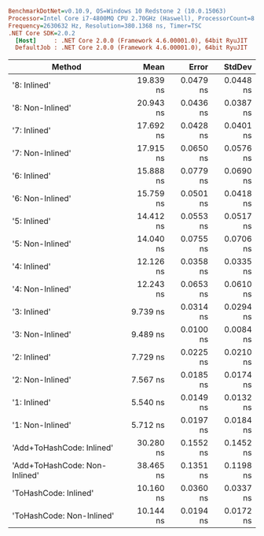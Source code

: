 ``` ini

BenchmarkDotNet=v0.10.9, OS=Windows 10 Redstone 2 (10.0.15063)
Processor=Intel Core i7-4800MQ CPU 2.70GHz (Haswell), ProcessorCount=8
Frequency=2630632 Hz, Resolution=380.1368 ns, Timer=TSC
.NET Core SDK=2.0.2
  [Host]     : .NET Core 2.0.0 (Framework 4.6.00001.0), 64bit RyuJIT
  DefaultJob : .NET Core 2.0.0 (Framework 4.6.00001.0), 64bit RyuJIT


```
 |                        Method |      Mean |     Error |    StdDev |
 |------------------------------ |----------:|----------:|----------:|
 |                  '8: Inlined' | 19.839 ns | 0.0479 ns | 0.0448 ns |
 |              '8: Non-Inlined' | 20.943 ns | 0.0436 ns | 0.0387 ns |
 |                  '7: Inlined' | 17.692 ns | 0.0428 ns | 0.0401 ns |
 |              '7: Non-Inlined' | 17.915 ns | 0.0650 ns | 0.0576 ns |
 |                  '6: Inlined' | 15.888 ns | 0.0779 ns | 0.0690 ns |
 |              '6: Non-Inlined' | 15.759 ns | 0.0501 ns | 0.0418 ns |
 |                  '5: Inlined' | 14.412 ns | 0.0553 ns | 0.0517 ns |
 |              '5: Non-Inlined' | 14.040 ns | 0.0755 ns | 0.0706 ns |
 |                  '4: Inlined' | 12.126 ns | 0.0358 ns | 0.0335 ns |
 |              '4: Non-Inlined' | 12.243 ns | 0.0653 ns | 0.0610 ns |
 |                  '3: Inlined' |  9.739 ns | 0.0314 ns | 0.0294 ns |
 |              '3: Non-Inlined' |  9.489 ns | 0.0100 ns | 0.0084 ns |
 |                  '2: Inlined' |  7.729 ns | 0.0225 ns | 0.0210 ns |
 |              '2: Non-Inlined' |  7.567 ns | 0.0185 ns | 0.0174 ns |
 |                  '1: Inlined' |  5.540 ns | 0.0149 ns | 0.0132 ns |
 |              '1: Non-Inlined' |  5.712 ns | 0.0197 ns | 0.0184 ns |
 |     'Add+ToHashCode: Inlined' | 30.280 ns | 0.1552 ns | 0.1452 ns |
 | 'Add+ToHashCode: Non-Inlined' | 38.465 ns | 0.1351 ns | 0.1198 ns |
 |         'ToHashCode: Inlined' | 10.160 ns | 0.0360 ns | 0.0337 ns |
 |     'ToHashCode: Non-Inlined' | 10.144 ns | 0.0194 ns | 0.0172 ns |
